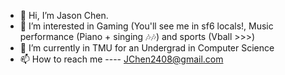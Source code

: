 - 👋 Hi, I’m Jason Chen.  
- 👀 I’m interested in Gaming (You'll see me in sf6 locals!, Music performance (Piano + singing 🎶🎶) and sports (Vball >>>)
- 🌱 I’m currently in TMU for an Undergrad in Computer Science
- 📫 How to reach me ---- JChen2408@gmail.com

<!---
J24Chen/J24Chen is a ✨ special ✨ repository because its `README.md` (this file) appears on your GitHub profile.
You can click the Preview link to take a look at your changes.
--->
